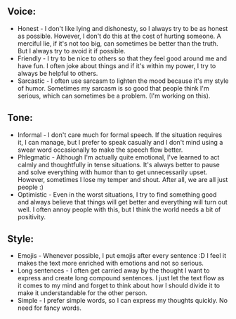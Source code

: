 ## Voice:
*	Honest - I don't like lying and dishonesty, so I always try to be as honest as possible. However, I don't do this at the cost of hurting someone. A merciful lie, if it's not too big, can sometimes be better than the truth. But I always try to avoid it if possible.
*	Friendly - I try to be nice to others so that they feel good around me and have fun. I often joke about things and if it's within my power, I try to always be helpful to others.
*	Sarcastic - I often use sarcasm to lighten the mood because it's my style of humor. Sometimes my sarcasm is so good that people think I'm serious, which can sometimes be a problem. (I'm working on this).
## Tone:
*	Informal - I don't care much for formal speech. If the situation requires it, I can manage, but I prefer to speak casually and I don't mind using a swear word occasionally to make the speech flow better.
*	Phlegmatic - Although I'm actually quite emotional, I've learned to act calmly and thoughtfully in tense situations. It's always better to pause and solve everything with humor than to get unnecessarily upset. However, sometimes I lose my temper and shout. After all, we are all just people :)
*	Optimistic - Even in the worst situations, I try to find something good and always believe that things will get better and everything will turn out well. I often annoy people with this, but I think the world needs a bit of positivity.
## Style:
*	Emojis - Whenever possible, I put emojis after every sentence :D I feel it makes the text more enriched with emotions and not so serious.
*	Long sentences - I often get carried away by the thought I want to express and create long compound sentences. I just let the text flow as it comes to my mind and forget to think about how I should divide it to make it understandable for the other person.
*	Simple - I prefer simple words, so I can express my thoughts quickly. No need for fancy words.

